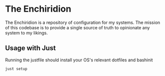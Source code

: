 # The Enchiridion

The Enchiridion is a repository of configuration for my systems. The mission of
this codebase is to provide a single source of truth to opinionate any system to
my likings.

## Usage with Just

Running the justfile should install your OS's relevant dotfiles and bashinit

```
just setup
```
